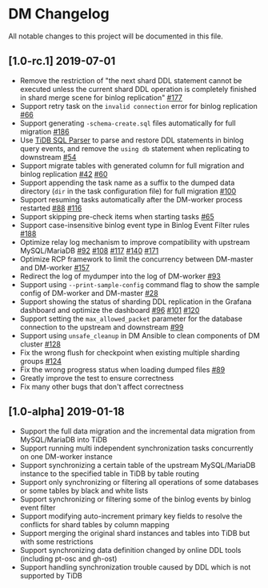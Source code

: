 # DM Changelog

All notable changes to this project will be documented in this file.

## [1.0-rc.1] 2019-07-01

- Remove the restriction of "the next shard DDL statement cannot be executed unless the current shard DDL operation is completely finished in shard merge scene for binlog replication" [#177](https://github.com/pingcap/dm/pull/177)
- Support retry task on the `invalid connection` error for binlog replication [#66](https://github.com/pingcap/dm/pull/66)
- Support generating `-schema-create.sql` files automatically for full migration [#186](https://github.com/pingcap/dm/pull/186)
- Use [TiDB SQL Parser](https://github.com/pingcap/parser) to parse and restore DDL statements in binlog query events, and remove the `using db` statement when replicating to downstream [#54](https://github.com/pingcap/dm/pull/54)
- Support migrate tables with generated column for full migration and binlog replication [#42](https://github.com/pingcap/dm/pull/43) [#60](https://github.com/pingcap/dm/pull/60)
- Support appending the task name as a suffix to the dumped data directory (`dir` in the task configuration file) for full migration [#100](https://github.com/pingcap/dm/pull/100)
- Support resuming tasks automatically after the DM-worker process restarted [#88](https://github.com/pingcap/dm/pull/88) [#116](https://github.com/pingcap/dm/pull/116)
- Support skipping pre-check items when starting tasks [#65](https://github.com/pingcap/dm/pull/65)
- Support case-insensitive binlog event type in Binlog Event Filter rules [#188](https://github.com/pingcap/dm/pull/188)
- Optimize relay log mechanism to improve compatibility with upstream MySQL/MariaDB [#92](https://github.com/pingcap/dm/pull/92) [#108](https://github.com/pingcap/dm/pull/108) [#117](https://github.com/pingcap/dm/pull/117) [#140](https://github.com/pingcap/dm/pull/140) [#171](https://github.com/pingcap/dm/pull/171)
- Optimize RCP framework to limit the concurrency between DM-master and DM-worker [#157](https://github.com/pingcap/dm/pull/157)
- Redirect the log of mydumper into the log of DM-worker [#93](https://github.com/pingcap/dm/pull/93)
- Support using `--print-sample-config` command flag to show the sample config of DM-worker and DM-master [#28](https://github.com/pingcap/dm/pull/28)
- Support showing the status of sharding DDL replication in the Grafana dashboard and optimize the dashboard [#96](https://github.com/pingcap/dm/pull/96) [#101](https://github.com/pingcap/dm/pull/101) [#120](https://github.com/pingcap/dm/pull/120)
- Support setting the `max_allowed_packet` parameter for the database connection to the upstream and downstream [#99](https://github.com/pingcap/dm/pull/99) 
- Support using `unsafe_cleanup` in DM Ansible to clean components of DM cluster [#128](https://github.com/pingcap/dm/pull/128)
- Fix the wrong flush for checkpoint when existing multiple sharding groups [#124](https://github.com/pingcap/dm/pull/124)
- Fix the wrong progress status when loading dumped files [#89](https://github.com/pingcap/dm/pull/89)
- Greatly improve the test to ensure correctness
- Fix many other bugs that don't affect correctness

## [1.0-alpha] 2019-01-18

- Support the full data migration and the incremental data migration from MySQL/MariaDB into TiDB
- Support running multi independent synchronization tasks concurrently on one DM-worker instance
- Support synchronizing a certain table of the upstream MySQL/MariaDB instance to the specified table in TiDB by table routing
- Support only synchronizing or filtering all operations of some databases or some tables by black and white lists
- Support synchronizing or filtering some of the binlog events by binlog event filter
- Support modifying auto-increment primary key fields to resolve the conflicts for shard tables by column mapping
- Support merging the original shard instances and tables into TiDB but with some restrictions
- Support synchronizing data definition changed by online DDL tools (including pt-osc and gh-ost)
- Support handling synchronization trouble caused by DDL which is not supported by TiDB
